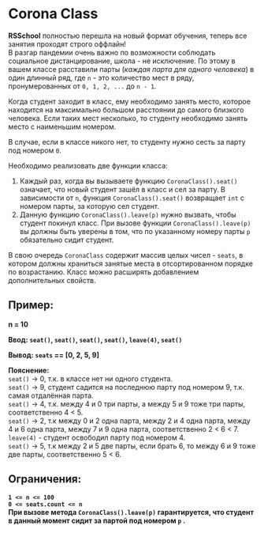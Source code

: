# Corona Class

**RSSchool** полностью перешла на новый формат обучения, теперь все занятия проходят строго оффлайн!   
В разгар пандемии очень важно по возможности соблюдать социальное дистанцирование, школа - не исключение. По этому в вашем классе расставили парты (*каждая парта для одного человека*) в один длинный ряд, где `n` - это количество мест в ряду, пронумерованных от  `0, 1, 2, ...` до `n - 1`. 

Когда студент заходит в класс, ему необходимо занять место, которое находится на максимально большом расстоянии до самого близкого человека. Если таких мест несколько, то студенту необходимо занять место с наименьшим номером.

В случае, если в классе никого нет, то студенту нужно сесть за парту под номером `0`.

Необходимо реализовать две функции класса:
1)  Каждый раз, когда вы вызываете функцию `CoronaClass().seat()` означает, что новый студент зашёл в класс и сел за парту. В зависимости от `n`, функция `CoronaClass().seat()` возвращает `int` с номером парты, за которую сел студент.
2)  Данную функцию `CoronaClass().leave(p)` нужно вызвать, чтобы студент покинул класс. При вызове функции `CoronaClass().leave(p)`  вы должны быть уверены в том, что по указанному номеру парты `p` обязательно сидит студент.

В свою очередь `CoronaClass` содержит массив целых чисел - `seats`, в котором должны храниться занятые места в отсортированном порядке по возрастанию. Класс можно расширять добавлением  дополнительных свойств.

## Пример:

**n = 10**

**Ввод: `seat()`, `seat()`, `seat()`, `seat()`, `leave(4)`, `seat()`**

**Вывод: `seats` == [0, 2, 5, 9]**

**Пояснение:**  
`seat()` -> 0, т.к. в классе нет ни одного студента.  
`seat()` -> 9, студент садится на последнюю парту под номером 9, т.к. самая отдалённая парта.  
`seat()` -> 4, т.к. между 4 и 0 три парты, а между 5 и 9 тоже три парты, соответственно 4 < 5.  
`seat()` -> 2, т.к между 0 и 2 одна парта, между 2 и 4 одна парта, между 4 и 6 одна парта, между 7 и 9 одна парта, соответственно 2 < 6 < 7.  
`leave(4)` - студент освободил парту под номером 4.  
`seat()` -> 5,  т.к между 2 и 5 две парты, если брать 6, то между 6 и 9 тоже две парты, соответственно 5 < 6.  

## Ограничения:

**`1 <= n <= 100`**  
**`0 <= seats.count <= n`**  
**При вызове метода `CoronaClass().leave(p)` гарантируется, что студент в данный момент сидит за партой под номером `p` .**  

